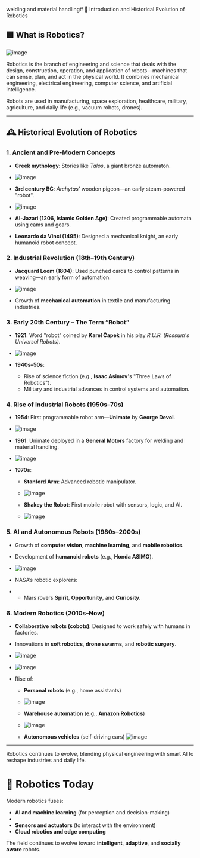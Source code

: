 welding and material handling# 🤖 Introduction and Historical Evolution of Robotics

## 🟩 What is Robotics?
![image](https://github.com/user-attachments/assets/ccd3d6bf-4ce5-4a47-b46b-e75a0150e1ff)

Robotics is the branch of engineering and science that deals with the design, construction, operation, and application of robots—machines that can sense, plan, and act in the physical world. It combines mechanical engineering, electrical engineering, computer science, and artificial intelligence.

Robots are used in manufacturing, space exploration, healthcare, military, agriculture, and daily life (e.g., vacuum robots, drones).

---

## 🕰️ Historical Evolution of Robotics

### 1. Ancient and Pre-Modern Concepts

- **Greek mythology**: Stories like *Talos*, a giant bronze automaton.
- ![image](https://github.com/user-attachments/assets/ab9ce40e-fca5-4bd6-a262-a5e463d71b9a)

- **3rd century BC**: *Archytas’* wooden pigeon—an early steam-powered "robot".
- ![image](https://github.com/user-attachments/assets/064983bf-84ed-4355-bb15-d1963f485789)

- **Al-Jazari (1206, Islamic Golden Age)**: Created programmable automata using cams and gears.
- **Leonardo da Vinci (1495)**: Designed a mechanical knight, an early humanoid robot concept.

### 2. Industrial Revolution (18th–19th Century)
- **Jacquard Loom (1804)**: Used punched cards to control patterns in weaving—an early form of automation.
- ![image](https://github.com/user-attachments/assets/abf7f085-e3fc-454c-beef-fc6862fcab17)

- Growth of **mechanical automation** in textile and manufacturing industries.

### 3. Early 20th Century – The Term “Robot”
- **1921**: Word "robot" coined by **Karel Čapek** in his play *R.U.R. (Rossum's Universal Robots)*.
- ![image](https://github.com/user-attachments/assets/874255b8-2687-452a-af69-61ceaf31b08d)

- **1940s–50s**:
  - Rise of science fiction (e.g., **Isaac Asimov**'s "Three Laws of Robotics").
  - Military and industrial advances in control systems and automation.

### 4. Rise of Industrial Robots (1950s–70s)
- **1954**: First programmable robot arm—**Unimate** by **George Devol**.
- ![image](https://github.com/user-attachments/assets/a69b66f4-d906-4af5-8e34-6e2d962de7c7)

- **1961**: Unimate deployed in a **General Motors** factory for welding and material handling.
- ![image](https://github.com/user-attachments/assets/800722bc-a958-4ba9-9cf3-c2689d662bac)

- **1970s**:
  - **Stanford Arm**: Advanced robotic manipulator.
  - ![image](https://github.com/user-attachments/assets/d474dec6-1ae4-4bb0-8b51-e412cb1a171a)

  - **Shakey the Robot**: First mobile robot with sensors, logic, and AI.
  - ![image](https://github.com/user-attachments/assets/a94b39c2-d01d-4068-948a-ee89420a9fcd)


### 5. AI and Autonomous Robots (1980s–2000s)
- Growth of **computer vision**, **machine learning**, and **mobile robotics**.
- Development of **humanoid robots** (e.g., **Honda ASIMO**).
- ![image](https://github.com/user-attachments/assets/e87715d9-8b6c-432a-9734-8eefa35c09c8)

- NASA’s robotic explorers:
- 
  - Mars rovers **Spirit**, **Opportunity**, and **Curiosity**.

### 6. Modern Robotics (2010s–Now)
- **Collaborative robots (cobots)**: Designed to work safely with humans in factories.
- Innovations in **soft robotics**, **drone swarms**, and **robotic surgery**.
- ![image](https://github.com/user-attachments/assets/05d7bbe3-becd-4d44-b664-e33fd6957625)

- ![image](https://github.com/user-attachments/assets/aa7ca695-c0fa-42dc-b73b-382b99bbb0dc)


- Rise of:
  - **Personal robots** (e.g., home assistants)
  - ![image](https://github.com/user-attachments/assets/a5f95a23-221b-4074-81e0-acf56f2de864)

  - **Warehouse automation** (e.g., **Amazon Robotics**)
  - ![image](https://github.com/user-attachments/assets/a992b26f-85cb-40df-80ff-39223bd88e45)

  - **Autonomous vehicles** (self-driving cars)
![image](https://github.com/user-attachments/assets/66c216c0-6da9-4d2b-bd44-74dde9285320)

---

Robotics continues to evolve, blending physical engineering with smart AI to reshape industries and daily life.


# 🧠 Robotics Today

Modern robotics fuses:

- **AI and machine learning** (for perception and decision-making)
- 
- **Sensors and actuators** (to interact with the environment)
- **Cloud robotics and edge computing**

The field continues to evolve toward **intelligent**, **adaptive**, and **socially aware** robots.

